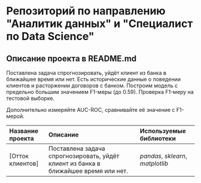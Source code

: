 # Репозиторий по направлению "Аналитик данных" и "Специалист по Data Science"

## Описание проекта в README.md

Поставлена задача спрогнозировать, уйдёт клиент из банка в ближайшее время или нет. Есть исторические данные о поведении клиентов и расторжении договоров с банком.
Построим модель с предельно большим значением F1-меры (до 0.59). Проверка F1-меру на тестовой выборке.

Дополнительно измеряйте AUC-ROC, сравнивайте её значение с F1-мерой.

| Название проекта | Описание | Используемые библиотеки | 
| :---------------------- | :---------------------- | :---------------------- |
| [Отток клиентов] | Поставлена задача спрогнозировать, уйдёт клиент из банка в ближайшее время или нет. | *pandas*, *sklearn*, *matplotlib* |